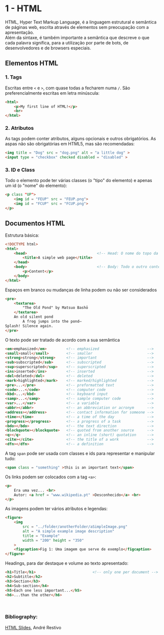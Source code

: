 # 1 - HTML

HTML, Hyper Text Markup Language, é a linguagem estrutural e semântica de páginas web, escrita através de elementos sem preocupação com a apresentação. <br>
Além da sintaxe, é também importante a semântica que descreve o que cada palavra significa, para a utilização por parte de bots, de desenvolvedores e de browsers especiais.

## Elementos HTML

### 1. Tags

Escritas entre `<` e `>`, com quase todas a fecharem numa `/`. São preferencialmente escritas em letra minúscula:

```html
<html>
    <p>My first line of HTML!</p>
    <br>
</html>
```

### 2. Atributos

As tags podem conter atributos, alguns opcionais e outros obrigatórios. As aspas não são obrigatórias em HTML5, mas são recomendadas:

```html
<img title = "Dog" src = "dog.png" alt = "a little dog" >
<input type = "checkbox" checked disabled = "disabled" >
```

### 3. ID e Class

Todo o elemento pode ter várias classes (o "tipo" do elemento) e apenas um id (o "nome" do elemento):

```html
<p class "UP">
    <img id = "FEUP" src = "FEUP.png">
    <img id = "FCUP" src = "FCUP.png">
</p>
```

## Documentos HTML

Estrutura básica:

```html
<!DOCTYPE html>
<html>
    <head>                                <!-- Head: O nome do topo da página do browser -->
        <title>A simple web page</title>
    </head>
    <body>                                <!-- Body: Todo o outro conteúdo da página -->
        <p>Content</p>
    </body>
</html>
```

Espaços em branco ou mudanças de linha podem ou não ser considerados

```html
<pre>
    <textarea>
        "The Old Pond" by Matsuo Bashō
    </textarea>
    An old silent pond
        A frog jumps into the pond—
Splash! Silence again.
</pre>
```

O texto pode ser tratado de acordo com a sua semântica

```html
<em>emphasized</em>         <!-- emphasized                      -->
<small>small</small>        <!-- smaller                         -->
<strong>strong</strong>     <!-- important                       --> 
<sub>subscripted</sub>      <!-- subscripted                     -->
<sup>superscripted</sup>    <!-- superscripted                   -->
<ins>inserted</ins>         <!-- inserted                        -->
<del>deleted</del>          <!-- deleted                         -->
<mark>highlighted</mark>    <!-- marked/highlighted              -->
<pre>...</pre>              <!-- preformatted text               -->
<code>...</code>            <!-- computer code                   -->
<kbd>...</kbd>              <!-- keyboard input                  -->
<samp>...</samp>            <!-- sample computer code            -->
<var>...</var>              <!-- a variable                      -->
<abbr></abbr>               <!-- an abbreviation or acronym      -->
<address></address>         <!-- contact information for someone -->
<time></time>               <!-- a time of the day               -->
<progress></progress>       <!-- a progress of a task            -->
<bdo></bdo>                 <!-- the text direction              -->
<blockquote></blockquote>   <!-- quoted from another source      -->
<q></q>                     <!-- an inline (short) quotation     -->
<cite></cite>               <!-- the title of a work             -->
<dfn></dfn>                 <!-- a definition                    -->
```

A tag `span` pode ser usada com classes e ids para representar e manipular tudo:

```html
<span class = "something" >this is an important text</span>
```

Os links podem ser colocados com a tag `<a>`:

```html
<p>
    Era uma vez... <br>
    Autor: <a href = "www.wikipedia.pt" >Desconhecido</a> <br>
</p>
```

As imagens podem ter vários atributos e legendas:

```html
<figure>
    <img
        src = "../folder/anotherFolder/aSimpleImage.png"
        alt = "A simple example image description"
        title = "Example"
        width = "200" height = "350"
    >
    <figcaption>Fig 1: Uma imagem que serve de exemplo</figcaption>
</figure>

```

Headings, para dar destaque e volume ao texto apresentado:

```html
<h1>Title</h1>                          <!-- only one per document -->
<h2>Subtitle</h2>
<h3>Section</h3>
<h4>Sub-section</h4>
<h5>Each one less important...</h5>
<h6>...than the other</h6>
```



<br>

### Bibliography:
[HTML Slides](https://web.fe.up.pt/~arestivo/slides/?s=html5#1), André Restivo